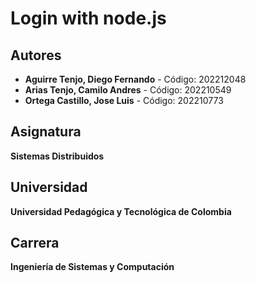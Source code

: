 <h1>Login with node.js</h1>

<h2>Autores</h2>
<ul>
    <li><strong>Aguirre Tenjo, Diego Fernando</strong> - Código: 202212048</li>
    <li><strong>Arias Tenjo, Camilo Andres</strong> - Código: 202210549</li>
    <li><strong>Ortega Castillo, Jose Luis</strong> - Código: 202210773</li>
</ul>

<h2>Asignatura</h2>
<p><strong>Sistemas Distribuidos</strong></p>

<h2>Universidad</h2>
<p><strong>Universidad Pedagógica y Tecnológica de Colombia</strong></p>

<h2>Carrera</h2>
<p><strong>Ingeniería de Sistemas y Computación</strong></p>
